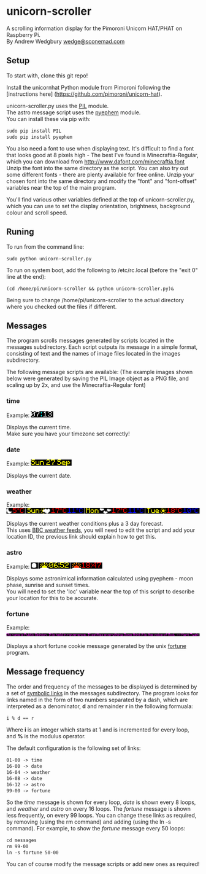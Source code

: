 # unicorn-scroller

A scrolling information display for the Pimoroni Unicorn HAT/PHAT on Raspberry Pi.  
By Andrew Wedgbury <wedge@sconemad.com>  

## Setup

To start with, clone this git repo!

Install the unicornhat Python module from Pimoroni following the [instructions here] (https://github.com/pimoroni/unicorn-hat).

unicorn-scroller.py uses the [PIL](http://www.pythonware.com/products/pil/) module.   
The astro message script uses the [pyephem](http://rhodesmill.org/pyephem/) module.   
You can install these via pip with:

    sudo pip install PIL
    sudo pip install pyephem

You also need a font to use when displaying text. It's difficult to find a font that looks good at 8 pixels high - The best I've found is Minecraftia-Regular, which you can download from http://www.dafont.com/minecraftia.font
Unzip the font into the same directory as the script. You can also try out some different fonts - there are plenty available for free online. Unzip your chosen font into the same directory and modify the "font" and "font-offset" variables near the top of the main program.

You'll find various other variables defined at the top of unicorn-scroller.py, which you can use to set the display orientation, brightness, background colour and scroll speed.

## Runing

To run from the command line:

    sudo python unicorn-scroller.py

To run on system boot, add the following to /etc/rc.local
(before the "exit 0" line at the end):

    (cd /home/pi/unicorn-scroller && python unicorn-scroller.py)&

Being sure to change /home/pi/unicorn-scroller to the actual directory where
you checked out the files if different.

## Messages

The program scrolls messages generated by scripts located in the messages subdirectory.
Each script outputs its message in a simple format, consisting of text and the names of image files located in the images subdirectory.

The following message scripts are available:
(The example images shown below were generated by saving the PIL Image object as a PNG file, and scaling up by 2x, and use the Minecraftia-Regular font)

### time

Example: ![time](doc/time2x.png)

Displays the current time.  
Make sure you have your timezone set correctly!

### date

Example: ![time](doc/date2x.png)

Displays the current date.

### weather

Example: ![time](doc/weather2x.png)

Displays the current weather conditions plus a 3 day forecast.  
This uses [BBC weather feeds](https://support.bbc.co.uk/platform/feeds/WeatherFeeds.htm), you will need to edit the script and add your location ID, the previous link should explain how to get this.

### astro

Example: ![time](doc/astro2x.png)

Displays some astronimical information calculated using pyephem - moon phase, sunrise and sunset times.  
You will need to set the 'loc' variable near the top of this script to describe your location for this to be accurate.

### fortune

Example: ![time](doc/fortune2x.png)

Displays a short fortune cookie message generated by the unix [fortune](http://linux.die.net/man/6/fortune) program.


## Message frequency

The order and frequency of the messages to be displayed is determined by a set of [symbolic links](https://en.wikipedia.org/wiki/Symbolic_link) in the messages subdirectory. The program looks for links named in the form of two numbers separated by a dash, which are interpreted as a denominator, **d** and remainder **r** in the following formuala:

    i % d == r
    
Where **i** is an integer which starts at 1 and is incremented for every loop, and **%** is the modulus operator.

The default configuration is the following set of links:

    01-00 -> time
    16-00 -> date
    16-04 -> weather
    16-08 -> date
    16-12 -> astro
    99-00 -> fortune

So the *time* message is shown for every loop, *date* is shown every 8 loops, and *weather* and *astro* on every 16 loops. The *fortune* message is shown less frequently, on every 99 loops. You can change these links as required,  by removing (using the rm command) and adding (using the ln -s command). For example, to show the *fortune* message every 50 loops:

    cd messages
    rm 99-00
    ln -s fortune 50-00
    
You can of course  modify the message scripts or add new ones as required!
